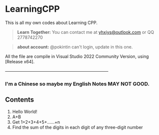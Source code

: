# LearningCPP
This is all my own codes about Learning CPP.
> **Learn Together:** You can contact me at yhxiys@outlook.com or QQ 2778742270


> **about account:** @pokintin can't login, update in this one.

All the file are compile in Visual Studio 2022 Community Version, using [Release x64].

————————————————————————

### I'm a Chinese so maybe my English Notes MAY NOT GOOD.
## Contents
 
1. Hello World!
2. A+B
3. Get 1+2+3+4+5+……+n
4. Find the sum of the digits in each digit of any three-digit number
